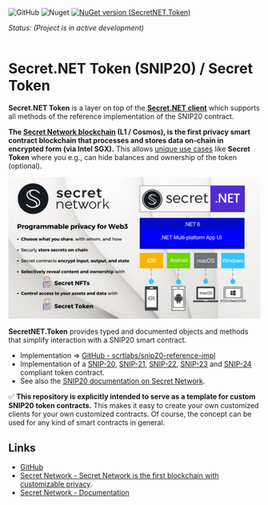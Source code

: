 <!--  ![Nuget](https://img.shields.io/nuget/v/SecretNET.Token?label=stable) ![GitHub](https://img.shields.io/github/license/0xxCodemonkey/SecretNET.Token) ![GitHub Workflow Status](https://img.shields.io/github/workflow/status/0xxCodemonkey/SecretNET.Token/Publish%20Packages?label=checks) -->
![GitHub](https://img.shields.io/github/license/0xxCodemonkey/SecretNET.Token) ![Nuget](https://img.shields.io/nuget/dt/SecretNET.Token?color=%239100ff) [![NuGet version (SecretNET.Token)](https://img.shields.io/nuget/v/SecretNET.Token.svg?style=flat-square)](https://www.nuget.org/packages/SecretNET.Token/)

*Status: (Project is in active development)*
<br/><br/>

# Secret.NET Token (SNIP20) / Secret Token
**Secret.NET Token** is a layer on top of the [**Secret.NET client**](https://github.com/0xxCodemonkey/SecretNET) which supports all methods of the reference implementation of the SNIP20 contract.

**The [Secret Network blockchain](https://scrt.network/) (L1 / Cosmos), is the first privacy smart contract blockchain that processes and stores data on-chain in encrypted form (via Intel SGX).** 
This allows [unique use cases](https://docs.scrt.network/secret-network-documentation/secret-network-overview/use-cases) like **Secret Token** where you e.g., can hide balances and ownership of the token (optional).

![ ](https://raw.githubusercontent.com/0xxCodemonkey/SecretNET/main/resources/Secret.NET_banner.png)

**SecretNET.Token** provides typed and documented objects and methods that simplify interaction with a SNIP20 smart contract.  

- Implementation => [GitHub - scrtlabs/snip20-reference-impl](https://github.com/scrtlabs/snip20-reference-impl)
- Implementation of a [SNIP-20](https://github.com/SecretFoundation/SNIPs/blob/master/SNIP-20.md), [SNIP-21](https://github.com/SecretFoundation/SNIPs/blob/master/SNIP-21.md), [SNIP-22](https://github.com/SecretFoundation/SNIPs/blob/master/SNIP-22.md), [SNIP-23](https://github.com/SecretFoundation/SNIPs/blob/master/SNIP-23.md) and [SNIP-24](https://github.com/SecretFoundation/SNIPs/blob/master/SNIP-24.md) compliant token contract.
- See also the [SNIP20 documentation on Secret Network](https://docs.scrt.network/secret-network-documentation/development/snips/snip-20-spec-private-fungible-tokens).

:white_check_mark: **This repository is explicitly intended to serve as a template for custom SNIP20 token contracts.** 
This makes it easy to create your own customized clients for your own customized contracts.
Of course, the concept can be used for any kind of smart contracts in general.

## Links
- [GitHub](https://github.com/0xxCodemonkey/SecretNET.Token)
- [Secret Network - Secret Network is the first blockchain with customizable privacy](https://scrt.network/).
- [Secret Network - Documentation](https://docs.scrt.network/secret-network-documentation/)